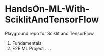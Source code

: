 # HandsOn-ML-With-SciklitAndTensorFlow
Playground repo for Sciklit and TensorFlow
1. Fundamentals
2. E2E ML Project
.
.
.
